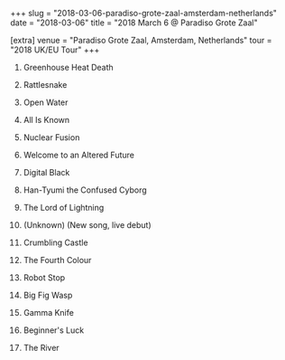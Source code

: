 +++
slug = "2018-03-06-paradiso-grote-zaal-amsterdam-netherlands"
date = "2018-03-06"
title = "2018 March 6 @ Paradiso Grote Zaal"

[extra]
venue = "Paradiso Grote Zaal, Amsterdam, Netherlands"
tour = "2018 UK/EU Tour"
+++


 1. Greenhouse Heat Death

 2. Rattlesnake

 3. Open Water

 4. All Is Known

 5. Nuclear Fusion

 6. Welcome to an Altered Future

 7. Digital Black

 8. Han-Tyumi the Confused Cyborg

 9. The Lord of Lightning

10. (Unknown)
    (New song, live debut)
11. Crumbling Castle

12. The Fourth Colour

13. Robot Stop

14. Big Fig Wasp

15. Gamma Knife

16. Beginner's Luck

17. The River



